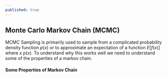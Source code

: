 ```yaml
---
published: true
---
```

## Monte Carlo Markov Chain (MCMC)

MCMC Sampling is primarily used to sample from a complicated probability density function $p(x)$ or to approximate an expectation of a function $E[f(x)]$ where $x ~ p(x)$. To understand why this works well we need to understand some of the properties of a markov chain.

#### Some Properties of Markov Chain 

